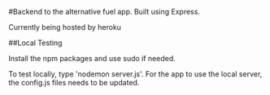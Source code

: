 #Backend to the alternative fuel app. Built using Express.

Currently being hosted by heroku

##Local Testing

Install the npm packages and use sudo if needed.

To test locally, type 'nodemon server.js'. For the app to use the local server, the config.js files needs to be updated.